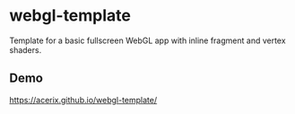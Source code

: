 # webgl-template
Template for a basic fullscreen WebGL app with inline fragment and vertex shaders.

## Demo
https://acerix.github.io/webgl-template/
